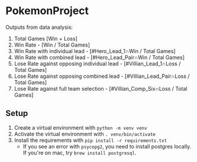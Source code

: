 # PokemonProject
Outputs from data analysis:
1. Total Games [Win + Loss]
2. Win Rate - [Win / Total Games]
3. Win Rate with individual lead - [#Hero_Lead_1∩Win / Total Games]
3. Win Rate with combined lead - [#Hero_Lead_Pair∩Win / Total Games]
4. Lose Rate against opposing individual lead - [#Villian_Lead_1∩Loss / Total Games]
5. Lose Rate against opposing combined lead - [#Villian_Lead_Pair∩Loss / Total Games]
6. Lose Rate against full team selection - [#Villian_Comp_Six∩Loss / Total Games]

## Setup

1. Create a virtual environment with `python -m venv venv`
2. Activate the virtual environment with `. venv/bin/activate`
3. Install the requirements with `pip install -r requirements.txt`
    - If you see an error with `psycopg2`, you need to install postgres locally. If you're on mac, try `brew install postgresql`.
